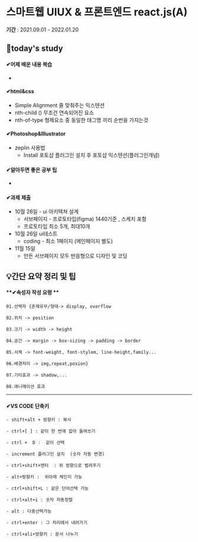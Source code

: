 # 스마트웹 UIUX & 프론트엔드 react.js(A)

**기간** : 2021.09.01 - 2022.01.20

## 📌today's study

#### ✔어제 배운 내용 복습

- 



#### ✔html&css

- Simple Alignment 줄 맞춰주는 익스텐션
- nth-child () 무조건 연속되어진 요소
- nth-of-type  형제요소 중 동일한 태그명 끼리 순번을 가지는것

#### ✔Photoshop&**Illustrator**

- zeplin 사용법
  - Install 포토샵 플러그인 설치 후 포토샵 익스텐션(플러그인개념)

#### ✔알아두면 좋은 공부 팁

- 

#### ✔과제 제출

- 10월 26일 - ui 아키텍쳐 설계
  - 서브페이지 - 프로토타입(figma) 1440기준 , 스케치 포함
  - 프로토타입 최소 5개, 최대10개  
- 10월 26일  ui테스트
  - coding - 최소 1페이지 (메인페이지 별도)
- 11월 15일
  - 만든 서브페이지 모두 반응형으로 디자인 및 코딩

## 💡간단 요약 정리 및 팁

#### **✔속성자 작성 요령 **

```
01.선택자 {존재유무/형태-> display, overflow

02.위치 -> position

03.크기 -> width -> height

04.공간 -> margin -> box-sizing -> padding -> border 

05.서체 -> font-weight, font-stylem, line-height,family...

06.배경처리 -> img,repeat,posion}

07.기타효과 -> shadow,...

08.애니메이션 효과
```

------

#### ✔**VS CODE 단축키**

```
- shift+alt + 방향키 : 복사

- ctrl+[ ] : 같이 한 번에 잡아 들여쓰기  

- ctrl +  D :  같이 선택

- increment 플러그인 설치  (숫자 자동 변경)

- ctrl+shift+엔터  : 위 방향으로 벌려주기

- alt+방향키 :  위아래 체인지 가능

- ctrl+shift+L : 같은 단어선택 가능

- ctrl+alt+i : 숫자 자동정렬

- alt : 다중선택가능

- ctrl+enter : 그 자리에서 내려가기

- ctrl+ali+방향키 : 문서 나누기
```
